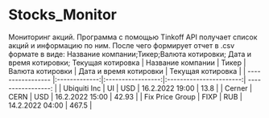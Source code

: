# Stocks_Monitor
Мониторинг акций. Программа с помощью Tinkoff API получает список акций и информацию по ним.
После чего формирует отчет в .csv формате в виде:
Название компании;Тикер;Валюта котировки; Дата и время котировки; Текущая котировка
| Название компании | Тикер         | Валюта котировки  | Дата и время котировки  | Текущая котировка  | 
| ----------------- |:-------------:|:-----------------:|:-----------------------:| -----------------: |
| Ubiquiti Inc      | UI            |   USD             |   16.2.2022 19:00       |   13.8             |
| Cerner            | CERN          |   USD             |   16.2.2022 15:00       |   42.93            |
| Fix Price Group   | FIXP          |   RUB             |   14.2.2022 04:00       |   467.5            |
